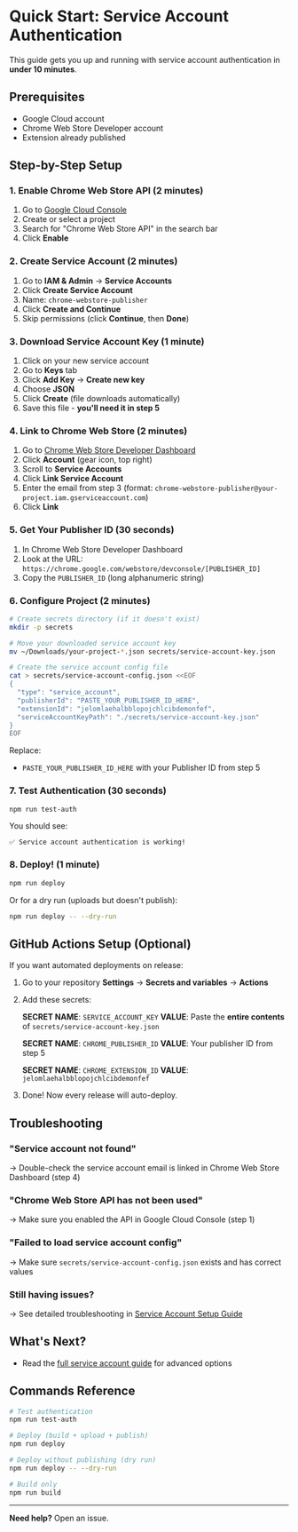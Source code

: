 # Quick Start: Service Account Authentication

This guide gets you up and running with service account authentication in **under 10 minutes**.

## Prerequisites

- Google Cloud account
- Chrome Web Store Developer account
- Extension already published

## Step-by-Step Setup

### 1. Enable Chrome Web Store API (2 minutes)

1. Go to [Google Cloud Console](https://console.cloud.google.com/)
2. Create or select a project
3. Search for "Chrome Web Store API" in the search bar
4. Click **Enable**

### 2. Create Service Account (2 minutes)

1. Go to **IAM & Admin** → **Service Accounts**
2. Click **Create Service Account**
3. Name: `chrome-webstore-publisher`
4. Click **Create and Continue**
5. Skip permissions (click **Continue**, then **Done**)

### 3. Download Service Account Key (1 minute)

1. Click on your new service account
2. Go to **Keys** tab
3. Click **Add Key** → **Create new key**
4. Choose **JSON**
5. Click **Create** (file downloads automatically)
6. Save this file - **you'll need it in step 5**

### 4. Link to Chrome Web Store (2 minutes)

1. Go to [Chrome Web Store Developer Dashboard](https://chrome.google.com/webstore/devconsole)
2. Click **Account** (gear icon, top right)
3. Scroll to **Service Accounts**
4. Click **Link Service Account**
5. Enter the email from step 3 (format: `chrome-webstore-publisher@your-project.iam.gserviceaccount.com`)
6. Click **Link**

### 5. Get Your Publisher ID (30 seconds)

1. In Chrome Web Store Developer Dashboard
2. Look at the URL: `https://chrome.google.com/webstore/devconsole/[PUBLISHER_ID]`
3. Copy the `PUBLISHER_ID` (long alphanumeric string)

### 6. Configure Project (2 minutes)

```bash
# Create secrets directory (if it doesn't exist)
mkdir -p secrets

# Move your downloaded service account key
mv ~/Downloads/your-project-*.json secrets/service-account-key.json

# Create the service account config file
cat > secrets/service-account-config.json <<EOF
{
  "type": "service_account",
  "publisherId": "PASTE_YOUR_PUBLISHER_ID_HERE",
  "extensionId": "jelomlaehalbblopojchlcibdemonfef",
  "serviceAccountKeyPath": "./secrets/service-account-key.json"
}
EOF
```

Replace:
- `PASTE_YOUR_PUBLISHER_ID_HERE` with your Publisher ID from step 5

### 7. Test Authentication (30 seconds)

```bash
npm run test-auth
```

You should see:
```
✅ Service account authentication is working!
```

### 8. Deploy! (1 minute)

```bash
npm run deploy
```

Or for a dry run (uploads but doesn't publish):
```bash
npm run deploy -- --dry-run
```

## GitHub Actions Setup (Optional)

If you want automated deployments on release:

1. Go to your repository **Settings** → **Secrets and variables** → **Actions**

2. Add these secrets:

   **SECRET NAME**: `SERVICE_ACCOUNT_KEY`
   **VALUE**: Paste the **entire contents** of `secrets/service-account-key.json`

   **SECRET NAME**: `CHROME_PUBLISHER_ID`
   **VALUE**: Your publisher ID from step 5

   **SECRET NAME**: `CHROME_EXTENSION_ID`
   **VALUE**: `jelomlaehalbblopojchlcibdemonfef`

3. Done! Now every release will auto-deploy.

## Troubleshooting

### "Service account not found"
→ Double-check the service account email is linked in Chrome Web Store Dashboard (step 4)

### "Chrome Web Store API has not been used"
→ Make sure you enabled the API in Google Cloud Console (step 1)

### "Failed to load service account config"
→ Make sure `secrets/service-account-config.json` exists and has correct values

### Still having issues?
→ See detailed troubleshooting in [Service Account Setup Guide](./service-account-setup.md#troubleshooting)

## What's Next?

- Read the [full service account guide](./service-account-setup.md) for advanced options

## Commands Reference

```bash
# Test authentication
npm run test-auth

# Deploy (build + upload + publish)
npm run deploy

# Deploy without publishing (dry run)
npm run deploy -- --dry-run

# Build only
npm run build
```

---

**Need help?** Open an issue.
